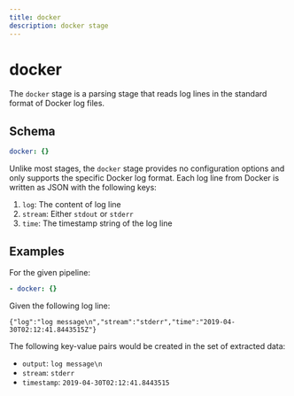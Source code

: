 ```yaml
---
title: docker
description: docker stage
---
```

# docker

The `docker` stage is a parsing stage that reads log lines in the standard
format of Docker log files.

## Schema

```yaml
docker: {}
```

Unlike most stages, the `docker` stage provides no configuration options and
only supports the specific Docker log format. Each log line from Docker is
written as JSON with the following keys:

1. `log`: The content of log line
1. `stream`: Either `stdout` or `stderr`
1. `time`: The timestamp string of the log line

## Examples

For the given pipeline:

```yaml
- docker: {}
```

Given the following log line:

```
{"log":"log message\n","stream":"stderr","time":"2019-04-30T02:12:41.8443515Z"}
```

The following key-value pairs would be created in the set of extracted data:

- `output`: `log message\n`
- `stream`: `stderr`
- `timestamp`: `2019-04-30T02:12:41.8443515`
